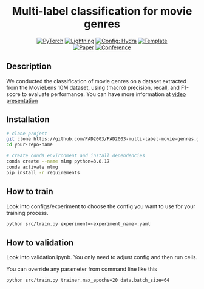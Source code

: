 <div align="center">

# Multi-label classification for movie genres

<a href="https://pytorch.org/get-started/locally/"><img alt="PyTorch" src="https://img.shields.io/badge/PyTorch-ee4c2c?logo=pytorch&logoColor=white"></a>
<a href="https://pytorchlightning.ai/"><img alt="Lightning" src="https://img.shields.io/badge/-Lightning-792ee5?logo=pytorchlightning&logoColor=white"></a>
<a href="https://hydra.cc/"><img alt="Config: Hydra" src="https://img.shields.io/badge/Config-Hydra-89b8cd"></a>
<a href="https://github.com/ashleve/lightning-hydra-template"><img alt="Template" src="https://img.shields.io/badge/-Lightning--Hydra--Template-017F2F?style=flat&logo=github&labelColor=gray"></a><br>
[![Paper](http://img.shields.io/badge/paper-arxiv.1001.2234-B31B1B.svg)](https://www.nature.com/articles/nature14539)
[![Conference](http://img.shields.io/badge/AnyConference-year-4b44ce.svg)](https://papers.nips.cc/paper/2020)

</div>

## Description

We conducted the classification of movie genres on a dataset extracted from the MovieLens 10M dataset, using (macro) precision, recall, and F1-score to evaluate performance. You can have more information at [video presentation](https://youtu.be/oO9o4on_0Gw)

## Installation

```bash
# clone project
git clone https://github.com/PAD2003/PAD2003-multi-label-movie-genres.git
cd your-repo-name

# create conda environment and install dependencies
conda create --name mlmg python=3.8.17
conda activate mlmg
pip install -r requirements
```

## How to train

Look into configs/experiment to choose the config you want to use for your training process.

```bash
python src/train.py experiment=<experiment_name>.yaml
```

## How to validation

Look into validation.ipynb. You only need to adjust config and then run cells.

You can override any parameter from command line like this

```bash
python src/train.py trainer.max_epochs=20 data.batch_size=64
```
